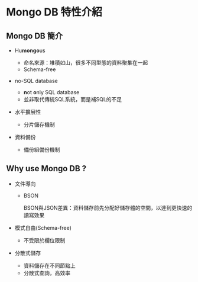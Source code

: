 # Mongo DB 特性介紹 #

## Mongo DB 簡介 ##

- Hu**mongo**us

    - 命名來源：堆積如山，很多不同型態的資料聚集在一起
    - Schema-free

- no-SQL database

    - **n**ot **o**nly SQL database
    - 並非取代傳統SQL系統，而是補SQL的不足
    
- 水平擴展性

    - 分片儲存機制

- 資料備份

    - 備份組備份機制
    
    
## Why use Mongo DB ? ##

- 文件導向

    - BSON
    
        BSON與JSON差異：資料儲存前先分配好儲存體的空間，以達到更快速的讀寫效果

- 模式自由(Schema-free)

    - 不受限於欄位限制
    
- 分散式儲存

    - 資料儲存在不同節點上
    - 分散式查詢，高效率